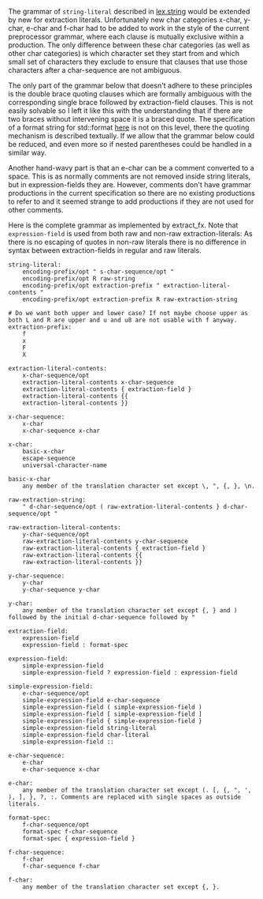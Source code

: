 The grammar of `string-literal` described in [lex.string](https://eel.is/c++draft/lex.string) would be extended by new for extraction
literals. Unfortunately new char categories x-char, y-char, e-char and f-char had to be added to work in the style of the current
preprocessor grammar, where each clause is mutually exclusive within a production. The only difference between these char categories
(as well as other char categories) is which character set they start from and which small set of characters they exclude to ensure
that clauses that use those characters after a char-sequence are not ambiguous.

The only part of the grammar below that doesn't adhere to these principles is the double brace quoting clauses which are formally
ambiguous with the corresponding single brace followed by extraction-field clauses. This is not easily solvable so I left it like
this with the understanding that if there are two braces without intervening space it is a braced quote. The specification of a
format string for std::format [here](https://en.cppreference.com/w/cpp/utility/format/format) is not on this level, there the
quoting mechanism is described textually. If we allow that the grammar below could be reduced, and even more so if nested parentheses
could be handled in a similar way.

Another hand-wavy part is that an e-char can be a comment converted to a space. This is as normally comments are not removed inside string literals, but in expression-fields they are. However, comments don't have grammar productions in the current specification so there are no existing productions to refer to and it seemed strange to add productions if they are not used for other comments.

Here is the complete grammar as implemented by extract_fx. Note that `expression-field` is used from both raw and non-raw
extraction-literals: As there is no escaping of quotes in non-raw literals there is no difference in syntax between
extraction-fields in regular and raw literals.

```
string-literal:
    encoding-prefix/opt " s-char-sequence/opt "
    encoding-prefix/opt R raw-string
    encoding-prefix/opt extraction-prefix " extraction-literal-contents "
    encoding-prefix/opt extraction-prefix R raw-extraction-string

# Do we want both upper and lower case? If not maybe choose upper as both L and R are upper and u and u8 are not usable with f anyway.
extraction-prefix:
    f
    x
    F
    X

extraction-literal-contents:
    x-char-sequence/opt
    extraction-literal-contents x-char-sequence
    extraction-literal-contents { extraction-field }
    extraction-literal-contents {{
    extraction-literal-contents }}

x-char-sequence:
    x-char
    x-char-sequence x-char

x-char:
    basic-x-char
    escape-sequence
    universal-character-name
    
basic-x-char
    any member of the translation character set except \, ", {, }, \n.

raw-extraction-string:
    " d-char-sequence/opt ( raw-extration-literal-contents } d-char-sequence/opt "

raw-extraction-literal-contents:
    y-char-sequence/opt
    raw-extraction-literal-contents y-char-sequence
    raw-extraction-literal-contents { extraction-field }
    raw-extraction-literal-contents {{
    raw-extraction-literal-contents }}

y-char-sequence:
    y-char
    y-char-sequence y-char

y-char:
    any member of the translation character set except {, } and ) followed by the initial d-char-sequence followed by "
    
extraction-field:
    expression-field
    expression-field : format-spec

expression-field:
    simple-expression-field
    simple-expression-field ? expression-field : expression-field

simple-expression-field:
    e-char-sequence/opt
    simple-expression-field e-char-sequence
    simple-expression-field ( simple-expression-field )
    simple-expression-field [ simple-expression-field ]
    simple-expression-field { simple-expression-field }
    simple-expression-field string-literal
    simple-expression-field char-literal
    simple-expression-field ::

e-char-sequence:
    e-char
    e-char-sequence x-char

e-char:
    any member of the translation character set except (. [, {, ", ', ), ], }, ?, :. Comments are replaced with single spaces as outside literals.
    
format-spec:
    f-char-sequence/opt
    format-spec f-char-sequence
    format-spec { expression-field }

f-char-sequence:
    f-char
    f-char-sequence f-char

f-char:
    any member of the translation character set except {, }.
```

